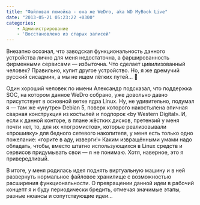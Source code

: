 ```yaml
---
title: "Файловая помойка - она же WeDro, aka WD MyBook Live"
date: "2013-05-21 05:23:22 +0300"
categories:
    - Администрирование
    - 'Восстановлено из старых записей'
---
```


Внезапно осознал, что заводская функциональность данного устройства лично для меня недостаточна, а фаршированность фирменными сервисами — избыточна. Что сделает цивилизованный человек? Правильно, купит другое устройство. Но, я же дремучий русский сисадмин, а мы не ищем лёгких путей… 🙂

Один хороший человек по имени Александр подсказал, что поддержка SOC, на котором данное WeDro собрано, уже довольно давно присутствует в основной ветке ядра Linux. Ну, не удивительно, подумал я — там же «унутре» Debian 5, поверх которого накостылена эпичная сварная конструкция из костылей и подпорок «by Western Digital». И, если к данной конторе, в плане жёстких дисков, претензий у меня почти нет, то, для их «погромистов», которые реализовывали «прошивку» для бедного сетевого накопителя, у меня есть только одно пожелание: «горите в аду, изверги!» Каким извращёнными умами надо обладать, чтобы, вместо штатно использующихся в Linux средств и сервисов придумывать свои — я не понимаю. Хотя, наверное, это я привередливый.

В итоге, у меня родилась идея поднять виртуальную машину и в ней развернуть нормальное файловое хранилище с возможностью расширения функциональности. О превращении данной идеи в рабочий концепт я и буду периодически бредить, отмечая значимые этапы, разные нюансы и сопутствующие идеи…
